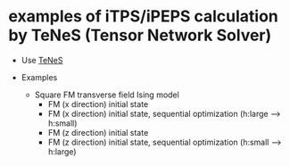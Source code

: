 # examples of iTPS/iPEPS calculation by TeNeS (Tensor Network Solver)

* Use [TeNeS](https://github.com/issp-center-dev/TeNeS)

* Examples
  * Square FM transverse field Ising model
    * FM (x direction) initial state
    * FM (x direction) initial state, sequential optimization (h:large --> h:small)
    * FM (z direction) initial state
    * FM (z direction) initial state, sequential optimization (h:small --> h:large)

